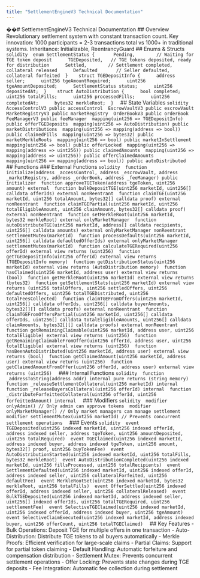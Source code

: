 ```yaml
---
title: "SettlementEngineV3 Technical Documentation"
---
```


��#   S e t t l e m e n t E n g i n e V 3   T e c h n i c a l   D o c u m e n t a t i o n  
  
 # #   O v e r v i e w  
 R e v o l u t i o n a r y   s e t t l e m e n t   s y s t e m   w i t h   c o n s t a n t   t r a n s a c t i o n   c o u n t .   K e y   i n n o v a t i o n :   1 0 0 0   p a r t i c i p a n t s   =   2 - 3   t r a n s a c t i o n s   t o t a l   v s   1 0 0 0 +   i n   t r a d i t i o n a l   s y s t e m s .  
  
 * * I n h e r i t a n c e : * *   I n i t i a l i z a b l e ,   R e e n t r a n c y G u a r d  
  
 # #   E n u m s   &   S t r u c t s  
 ` ` ` s o l i d i t y  
 e n u m   S e t t l e m e n t S t a t u s   {    
         P e n d i n g ,                 / /   W a i t i n g   f o r   T G E   t o k e n   d e p o s i t  
         T G E D e p o s i t e d ,       / /   T G E   t o k e n s   d e p o s i t e d ,   r e a d y   f o r   d i s t r i b u t i o n  
         S e t t l e d ,                 / /   S e t t l e m e n t   c o m p l e t e d ,   c o l l a t e r a l   r e l e a s e d  
         D e f a u l t e d               / /   S e l l e r   d e f a u l t e d ,   c o l l a t e r a l   f o r f e i t e d  
 }  
  
 s t r u c t   T G E D e p o s i t I n f o   {  
         a d d r e s s   s e l l e r ;  
         u i n t 2 5 6   t g e A m o u n t R e q u i r e d ;  
         u i n t 2 5 6   t g e A m o u n t D e p o s i t e d ;  
         S e t t l e m e n t S t a t u s   s t a t u s ;  
         u i n t 2 5 6   d e p o s i t e d A t ;  
 }  
  
 s t r u c t   A u t o D i s t r i b u t i o n   {  
         b o o l   c o m p l e t e d ;  
         u i n t 2 5 6   t o t a l F i l l s ;  
         u i n t 2 5 6   p r o c e s s e d F i l l s ;  
         u i n t 2 5 6   c o m p l e t e d A t ;  
         b y t e s 3 2   m e r k l e R o o t ;  
 }  
 ` ` `  
  
 # #   S t a t e   V a r i a b l e s  
 ` ` ` s o l i d i t y  
 A c c e s s C o n t r o l V 3   p u b l i c   a c c e s s C o n t r o l  
 E s c r o w V a u l t V 3   p u b l i c   e s c r o w V a u l t  
 M a r k e t R e g i s t r y V 3   p u b l i c   m a r k e t R e g i s t r y  
 O r d e r B o o k V 3   p u b l i c   o r d e r B o o k  
 F e e M a n a g e r V 3   p u b l i c   f e e M a n a g e r  
 m a p p i n g ( u i n t 2 5 6   = >   T G E D e p o s i t I n f o )   p u b l i c   o f f e r T G E D e p o s i t s  
 m a p p i n g ( u i n t 2 5 6   = >   A u t o D i s t r i b u t i o n )   p u b l i c   m a r k e t D i s t r i b u t i o n s  
 m a p p i n g ( u i n t 2 5 6   = >   m a p p i n g ( a d d r e s s   = >   b o o l ) )   p u b l i c   c l a i m e d F i l l s  
 m a p p i n g ( u i n t 2 5 6   = >   b y t e s 3 2 )   p u b l i c   m a r k e t M e r k l e R o o t s  
 m a p p i n g ( u i n t 2 5 6   = >   b o o l )   p u b l i c   m a r k e t I n S e t t l e m e n t  
 m a p p i n g ( u i n t 2 5 6   = >   b o o l )   p u b l i c   o f f e r L o c k e d  
 m a p p i n g ( u i n t 2 5 6   = >   m a p p i n g ( a d d r e s s   = >   u i n t 2 5 6 ) )   p u b l i c   c l a i m e d A m o u n t s  
 m a p p i n g ( u i n t 2 5 6   = >   m a p p i n g ( a d d r e s s   = >   u i n t 2 5 6 ) )   p u b l i c   o f f e r C l a i m e d A m o u n t s  
 m a p p i n g ( u i n t 2 5 6   = >   m a p p i n g ( a d d r e s s   = >   b o o l ) )   p u b l i c   a u t o D i s t r i b u t e d  
 ` ` `  
  
 # #   F u n c t i o n s  
  
 # # #   E x t e r n a l   F u n c t i o n s  
 ` ` ` s o l i d i t y  
 f u n c t i o n   i n i t i a l i z e ( a d d r e s s   _ a c c e s s C o n t r o l ,   a d d r e s s   _ e s c r o w V a u l t ,   a d d r e s s   _ m a r k e t R e g i s t r y ,   a d d r e s s   _ o r d e r B o o k ,   a d d r e s s   _ f e e M a n a g e r )   p u b l i c   i n i t i a l i z e r  
 f u n c t i o n   a p p r o v e T G E T o k e n ( a d d r e s s   t g e T o k e n ,   u i n t 2 5 6   a m o u n t )   e x t e r n a l  
 f u n c t i o n   b u l k D e p o s i t T G E ( u i n t 2 5 6   m a r k e t I d ,   u i n t 2 5 6 [ ]   c a l l d a t a   o f f e r I d s )   e x t e r n a l   n o n R e e n t r a n t  
 f u n c t i o n   c l a i m T G E ( u i n t 2 5 6   m a r k e t I d ,   u i n t 2 5 6   t o t a l A m o u n t ,   b y t e s 3 2 [ ]   c a l l d a t a   p r o o f )   e x t e r n a l   n o n R e e n t r a n t  
 f u n c t i o n   c l a i m T G E P a r t i a l ( u i n t 2 5 6   m a r k e t I d ,   u i n t 2 5 6   t o t a l E l i g i b l e A m o u n t ,   u i n t 2 5 6   c l a i m A m o u n t ,   b y t e s 3 2 [ ]   c a l l d a t a   p r o o f )   e x t e r n a l   n o n R e e n t r a n t  
 f u n c t i o n   s e t M e r k l e R o o t ( u i n t 2 5 6   m a r k e t I d ,   b y t e s 3 2   m e r k l e R o o t )   e x t e r n a l   o n l y M a r k e t M a n a g e r  
 f u n c t i o n   a u t o D i s t r i b u t e T G E ( u i n t 2 5 6   m a r k e t I d ,   a d d r e s s [ ]   c a l l d a t a   r e c i p i e n t s ,   u i n t 2 5 6 [ ]   c a l l d a t a   a m o u n t s )   e x t e r n a l   o n l y M a r k e t M a n a g e r   n o n R e e n t r a n t   s e t t l e m e n t M u t e x ( m a r k e t I d )  
 f u n c t i o n   p r o c e s s D e f a u l t s ( u i n t 2 5 6   m a r k e t I d ,   u i n t 2 5 6 [ ]   c a l l d a t a   d e f a u l t e d O f f e r I d s )   e x t e r n a l   o n l y M a r k e t M a n a g e r   s e t t l e m e n t M u t e x ( m a r k e t I d )  
 f u n c t i o n   c a l c u l a t e T G E R e q u i r e d ( u i n t 2 5 6   o f f e r I d )   e x t e r n a l   v i e w   r e t u r n s   ( u i n t 2 5 6 )  
 f u n c t i o n   g e t T G E D e p o s i t I n f o ( u i n t 2 5 6   o f f e r I d )   e x t e r n a l   v i e w   r e t u r n s   ( T G E D e p o s i t I n f o   m e m o r y )  
 f u n c t i o n   g e t D i s t r i b u t i o n S t a t u s ( u i n t 2 5 6   m a r k e t I d )   e x t e r n a l   v i e w   r e t u r n s   ( A u t o D i s t r i b u t i o n   m e m o r y )  
 f u n c t i o n   h a s C l a i m e d ( u i n t 2 5 6   m a r k e t I d ,   a d d r e s s   u s e r )   e x t e r n a l   v i e w   r e t u r n s   ( b o o l )  
 f u n c t i o n   g e t M e r k l e R o o t ( u i n t 2 5 6   m a r k e t I d )   e x t e r n a l   v i e w   r e t u r n s   ( b y t e s 3 2 )  
 f u n c t i o n   g e t S e t t l e m e n t S t a t s ( u i n t 2 5 6   m a r k e t I d )   e x t e r n a l   v i e w   r e t u r n s   ( u i n t 2 5 6   t o t a l O f f e r s ,   u i n t 2 5 6   s e t t l e d O f f e r s ,   u i n t 2 5 6   d e f a u l t e d O f f e r s ,   u i n t 2 5 6   t o t a l T G E D i s t r i b u t e d ,   u i n t 2 5 6   t o t a l F e e s C o l l e c t e d )  
 f u n c t i o n   c l a i m T G E F r o m O f f e r s ( u i n t 2 5 6   m a r k e t I d ,   u i n t 2 5 6 [ ]   c a l l d a t a   o f f e r I d s ,   u i n t 2 5 6 [ ]   c a l l d a t a   b u y e r A m o u n t s ,   b y t e s 3 2 [ ] [ ]   c a l l d a t a   p r o o f s )   e x t e r n a l   n o n R e e n t r a n t  
 f u n c t i o n   c l a i m T G E F r o m O f f e r s P a r t i a l ( u i n t 2 5 6   m a r k e t I d ,   u i n t 2 5 6 [ ]   c a l l d a t a   o f f e r I d s ,   u i n t 2 5 6 [ ]   c a l l d a t a   t o t a l E l i g i b l e A m o u n t s ,   u i n t 2 5 6 [ ]   c a l l d a t a   c l a i m A m o u n t s ,   b y t e s 3 2 [ ] [ ]   c a l l d a t a   p r o o f s )   e x t e r n a l   n o n R e e n t r a n t  
 f u n c t i o n   g e t R e m a i n i n g C l a i m a b l e ( u i n t 2 5 6   m a r k e t I d ,   a d d r e s s   u s e r ,   u i n t 2 5 6   t o t a l E l i g i b l e )   e x t e r n a l   v i e w   r e t u r n s   ( u i n t 2 5 6 )  
 f u n c t i o n   g e t R e m a i n i n g C l a i m a b l e F r o m O f f e r ( u i n t 2 5 6   o f f e r I d ,   a d d r e s s   u s e r ,   u i n t 2 5 6   t o t a l E l i g i b l e )   e x t e r n a l   v i e w   r e t u r n s   ( u i n t 2 5 6 )  
 f u n c t i o n   h a s B e e n A u t o D i s t r i b u t e d ( u i n t 2 5 6   m a r k e t I d ,   a d d r e s s   u s e r )   e x t e r n a l   v i e w   r e t u r n s   ( b o o l )  
 f u n c t i o n   g e t C l a i m e d A m o u n t ( u i n t 2 5 6   m a r k e t I d ,   a d d r e s s   u s e r )   e x t e r n a l   v i e w   r e t u r n s   ( u i n t 2 5 6 )  
 f u n c t i o n   g e t C l a i m e d A m o u n t F r o m O f f e r ( u i n t 2 5 6   o f f e r I d ,   a d d r e s s   u s e r )   e x t e r n a l   v i e w   r e t u r n s   ( u i n t 2 5 6 )  
 ` ` `  
  
 # # #   I n t e r n a l   F u n c t i o n s  
 ` ` ` s o l i d i t y  
 f u n c t i o n   _ a d d r e s s T o S t r i n g ( a d d r e s s   a d d r )   i n t e r n a l   p u r e   r e t u r n s   ( s t r i n g   m e m o r y )  
 f u n c t i o n   _ r e l e a s e S e t t l e m e n t C o l l a t e r a l ( u i n t 2 5 6   m a r k e t I d )   i n t e r n a l  
 f u n c t i o n   _ r e l e a s e B u y e r s C o l l a t e r a l ( u i n t 2 5 6   o f f e r I d )   i n t e r n a l  
 f u n c t i o n   _ d i s t r i b u t e F o r f e i t t e d C o l l a t e r a l ( u i n t 2 5 6   o f f e r I d ,   u i n t 2 5 6   f o r f e i t t e d A m o u n t )   i n t e r n a l  
 ` ` `  
  
 # # #   M o d i f i e r s  
 ` ` ` s o l i d i t y  
 m o d i f i e r   o n l y A d m i n ( )   / /   O n l y   a d m i n   c a n   a p p r o v e   t o k e n s  
 m o d i f i e r   o n l y M a r k e t M a n a g e r ( )   / /   O n l y   m a r k e t   m a n a g e r s   c a n   m a n a g e   s e t t l e m e n t  
 m o d i f i e r   s e t t l e m e n t M u t e x ( u i n t 2 5 6   m a r k e t I d )   / /   P r e v e n t s   c o n c u r r e n t   s e t t l e m e n t   o p e r a t i o n s  
 ` ` `  
  
 # # #   E v e n t s  
 ` ` ` s o l i d i t y  
 e v e n t   T G E D e p o s i t e d ( u i n t 2 5 6   i n d e x e d   m a r k e t I d ,   u i n t 2 5 6   i n d e x e d   o f f e r I d ,   a d d r e s s   i n d e x e d   s e l l e r ,   a d d r e s s   t g e T o k e n ,   u i n t 2 5 6   a m o u n t D e p o s i t e d ,   u i n t 2 5 6   t o t a l R e q u i r e d )  
 e v e n t   T G E C l a i m e d ( u i n t 2 5 6   i n d e x e d   m a r k e t I d ,   a d d r e s s   i n d e x e d   b u y e r ,   a d d r e s s   i n d e x e d   t g e T o k e n ,   u i n t 2 5 6   a m o u n t ,   b y t e s 3 2 [ ]   p r o o f ,   u i n t 2 5 6   b u y T o k e n F e e )  
 e v e n t   A u t o D i s t r i b u t i o n S t a r t e d ( u i n t 2 5 6   i n d e x e d   m a r k e t I d ,   u i n t 2 5 6   t o t a l F i l l s ,   b y t e s 3 2   m e r k l e R o o t )  
 e v e n t   A u t o D i s t r i b u t i o n C o m p l e t e d ( u i n t 2 5 6   i n d e x e d   m a r k e t I d ,   u i n t 2 5 6   f i l l s P r o c e s s e d ,   u i n t 2 5 6   t o t a l R e c i p i e n t s )  
 e v e n t   S e t t l e m e n t D e f a u l t e d ( u i n t 2 5 6   i n d e x e d   m a r k e t I d ,   u i n t 2 5 6   i n d e x e d   o f f e r I d ,   a d d r e s s   i n d e x e d   s e l l e r ,   u i n t 2 5 6   c o l l a t e r a l F o r f e i t e d ,   u i n t 2 5 6   d e f a u l t F e e )  
 e v e n t   M e r k l e R o o t S e t ( u i n t 2 5 6   i n d e x e d   m a r k e t I d ,   b y t e s 3 2   m e r k l e R o o t ,   u i n t 2 5 6   t o t a l F i l l s )  
 e v e n t   O f f e r S e t t l e d ( u i n t 2 5 6   i n d e x e d   o f f e r I d ,   a d d r e s s   i n d e x e d   s e l l e r ,   u i n t 2 5 6   c o l l a t e r a l R e l e a s e d )  
 e v e n t   B u l k T G E D e p o s i t e d ( u i n t 2 5 6   i n d e x e d   m a r k e t I d ,   a d d r e s s   i n d e x e d   s e l l e r ,   u i n t 2 5 6 [ ]   i n d e x e d   o f f e r I d s ,   u i n t 2 5 6   t o t a l T G E R e q u i r e d ,   u i n t 2 5 6   s e t t l e m e n t F e e )  
 e v e n t   S e l e c t i v e T G E C l a i m e d ( u i n t 2 5 6   i n d e x e d   m a r k e t I d ,   u i n t 2 5 6   i n d e x e d   o f f e r I d ,   a d d r e s s   i n d e x e d   b u y e r ,   u i n t 2 5 6   t g e A m o u n t )  
 e v e n t   S e l e c t i v e C l a i m E x e c u t e d ( u i n t 2 5 6   i n d e x e d   m a r k e t I d ,   a d d r e s s   i n d e x e d   b u y e r ,   u i n t 2 5 6   o f f e r C o u n t ,   u i n t 2 5 6   t o t a l T G E C l a i m e d )  
 ` ` `  
  
 # #   K e y   F e a t u r e s  
 -   * * B u l k   O p e r a t i o n s : * *   D e p o s i t   T G E   f o r   m u l t i p l e   o f f e r s   i n   o n e   t r a n s a c t i o n  
 -   * * A u t o - D i s t r i b u t i o n : * *   D i s t r i b u t e   T G E   t o k e n s   t o   a l l   b u y e r s   a u t o m a t i c a l l y  
 -   * * M e r k l e   P r o o f s : * *   E f f i c i e n t   v e r i f i c a t i o n   f o r   l a r g e - s c a l e   c l a i m s  
 -   * * P a r t i a l   C l a i m s : * *   S u p p o r t   f o r   p a r t i a l   t o k e n   c l a i m i n g  
 -   * * D e f a u l t   H a n d l i n g : * *   A u t o m a t i c   f o r f e i t u r e   a n d   c o m p e n s a t i o n   d i s t r i b u t i o n  
 -   * * S e t t l e m e n t   M u t e x : * *   P r e v e n t s   c o n c u r r e n t   s e t t l e m e n t   o p e r a t i o n s  
 -   * * O f f e r   L o c k i n g : * *   P r e v e n t s   s t a t e   c h a n g e s   d u r i n g   T G E   d e p o s i t s  
 -   * * F e e   I n t e g r a t i o n : * *   A u t o m a t i c   f e e   c o l l e c t i o n   d u r i n g   s e t t l e m e n t  
 